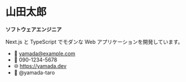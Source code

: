 # 山田太郎

**ソフトウェアエンジニア**

Next.js と TypeScript でモダンな Web アプリケーションを開発しています。

- 📧 yamada@example.com
- 📱 090-1234-5678
- 🌐 https://yamada.dev
- 🐙 @yamada-taro
